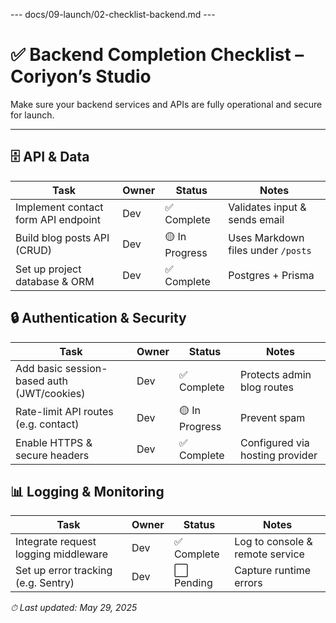 --- docs/09-launch/02-checklist-backend.md ---
# ✅ Backend Completion Checklist – Coriyon’s Studio

Make sure your backend services and APIs are fully operational and secure for launch.

---

## 🗄️ API & Data

| Task                                          | Owner | Status      | Notes                                  |
| --------------------------------------------- | ----- | ----------- | -------------------------------------- |
| Implement contact form API endpoint           | Dev   | ✅ Complete | Validates input & sends email          |
| Build blog posts API (CRUD)                   | Dev   | 🟡 In Progress | Uses Markdown files under `/posts`    |
| Set up project database & ORM                 | Dev   | ✅ Complete | Postgres + Prisma                      |

## 🔒 Authentication & Security

| Task                                          | Owner | Status      | Notes                                  |
| --------------------------------------------- | ----- | ----------- | -------------------------------------- |
| Add basic session-based auth (JWT/cookies)    | Dev   | ✅ Complete | Protects admin blog routes             |
| Rate-limit API routes (e.g. contact)          | Dev   | 🟡 In Progress | Prevent spam                           |
| Enable HTTPS & secure headers                 | Dev   | ✅ Complete | Configured via hosting provider        |

## 📊 Logging & Monitoring

| Task                                          | Owner | Status      | Notes                                  |
| --------------------------------------------- | ----- | ----------- | -------------------------------------- |
| Integrate request logging middleware          | Dev   | ✅ Complete | Log to console & remote service        |
| Set up error tracking (e.g. Sentry)           | Dev   | ⬜ Pending   | Capture runtime errors                 |

_⏱ Last updated: May 29, 2025_
